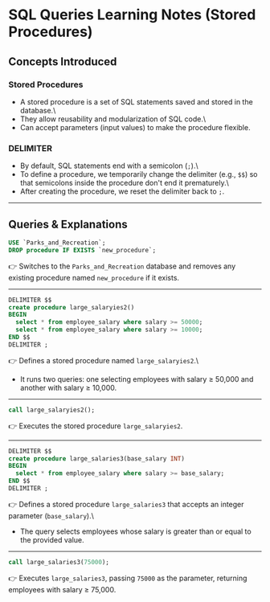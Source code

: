 # SQL Queries Learning Notes (Stored Procedures)

## Concepts Introduced

### Stored Procedures

-   A stored procedure is a set of SQL statements saved and stored in
    the database.\
-   They allow reusability and modularization of SQL code.\
-   Can accept parameters (input values) to make the procedure flexible.

### DELIMITER

-   By default, SQL statements end with a semicolon (`;`).\
-   To define a procedure, we temporarily change the delimiter (e.g.,
    `$$`) so that semicolons inside the procedure don't end it
    prematurely.\
-   After creating the procedure, we reset the delimiter back to `;`.

------------------------------------------------------------------------

## Queries & Explanations

``` sql
USE `Parks_and_Recreation`;
DROP procedure IF EXISTS `new_procedure`;
```

👉 Switches to the `Parks_and_Recreation` database and removes any
existing procedure named `new_procedure` if it exists.

------------------------------------------------------------------------

``` sql
DELIMITER $$
create procedure large_salaryies2()
BEGIN 
  select * from employee_salary where salary >= 50000;
  select * from employee_salary where salary >= 10000;
END $$
DELIMITER ;
```

👉 Defines a stored procedure named `large_salaryies2`.\
- It runs two queries: one selecting employees with salary ≥ 50,000 and
another with salary ≥ 10,000.

------------------------------------------------------------------------

``` sql
call large_salaryies2();
```

👉 Executes the stored procedure `large_salaryies2`.

------------------------------------------------------------------------

``` sql
DELIMITER $$
create procedure large_salaries3(base_salary INT)
BEGIN 
  select * from employee_salary where salary >= base_salary;
END $$
DELIMITER ;
```

👉 Defines a stored procedure `large_salaries3` that accepts an integer
parameter (`base_salary`).\
- The query selects employees whose salary is greater than or equal to
the provided value.

------------------------------------------------------------------------

``` sql
call large_salaries3(75000);
```

👉 Executes `large_salaries3`, passing `75000` as the parameter,
returning employees with salary ≥ 75,000.
